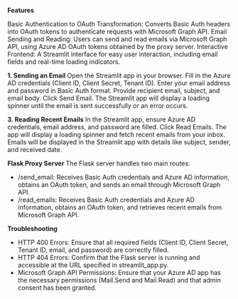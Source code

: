 **Features**

Basic Authentication to OAuth Transformation: Converts Basic Auth headers into OAuth tokens to authenticate requests with Microsoft Graph API.
Email Sending and Reading: Users can send and read emails via Microsoft Graph API, using Azure AD OAuth tokens obtained by the proxy server.
Interactive Frontend: A Streamlit interface for easy user interaction, including email fields and real-time loading indicators.

**1. Sending an Email**
Open the Streamlit app in your browser.
Fill in the Azure AD credentials (Client ID, Client Secret, Tenant ID).
Enter your email address and password in Basic Auth format.
Provide recipient email, subject, and email body.
Click Send Email. The Streamlit app will display a loading spinner until the email is sent successfully or an error occurs.

**3. Reading Recent Emails**
In the Streamlit app, ensure Azure AD credentials, email address, and password are filled.
Click Read Emails. The app will display a loading spinner and fetch recent emails from your inbox.
Emails will be displayed in the Streamlit app with details like subject, sender, and received date.

**Flask Proxy Server**
The Flask server handles two main routes:

- /send_email: Receives Basic Auth credentials and Azure AD information, obtains an OAuth token, and sends an email through Microsoft Graph API.
- /read_emails: Receives Basic Auth credentials and Azure AD information, obtains an OAuth token, and retrieves recent emails from Microsoft Graph API.

**Troubleshooting**

- HTTP 400 Errors: Ensure that all required fields (Client ID, Client Secret, Tenant ID, email, and password) are correctly filled.
- HTTP 404 Errors: Confirm that the Flask server is running and accessible at the URL specified in streamlit_app.py.
- Microsoft Graph API Permissions: Ensure that your Azure AD app has the necessary permissions (Mail.Send and Mail.Read) and that admin consent has been granted.
